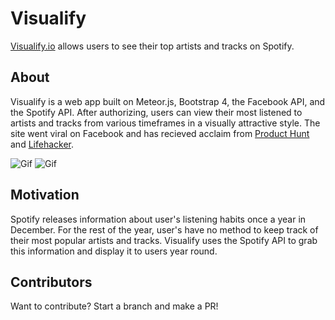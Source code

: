 # Visualify

[Visualify.io](https://visualify.io) allows users to see their top artists and tracks on Spotify.

## About

Visualify is a web app built on Meteor.js, Bootstrap 4, the Facebook API, and the Spotify API. After authorizing, users can view their most listened to artists and tracks from various timeframes in a visually attractive style. The site went viral on Facebook and has recieved acclaim from [Product Hunt](https://www.producthunt.com/tech/visualify) and [Lifehacker](http://lifehacker.com/visualify-shows-off-your-spotify-listening-habits-trac-1787766510). 

![Gif](http://i.imgur.com/32KW8Oy.jpg)
![Gif](http://i.imgur.com/n7uPvXH.gif)

## Motivation

Spotify releases information about user's listening habits once a year in December. For the rest of the year, user's have no method to keep track of their most popular artists and tracks. Visualify uses the Spotify API to grab this information and display it to users year round.

## Contributors

Want to contribute? Start a branch and make a PR!
